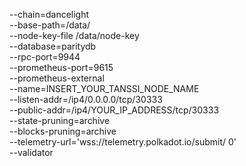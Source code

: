 --chain=dancelight \
--base-path=/data/ \
--node-key-file /data/node-key \
--database=paritydb \
--rpc-port=9944 \
--prometheus-port=9615 \
--prometheus-external \
--name=INSERT_YOUR_TANSSI_NODE_NAME \
--listen-addr=/ip4/0.0.0.0/tcp/30333 \
--public-addr=/ip4/YOUR_IP_ADDRESS/tcp/30333 \
--state-pruning=archive \
--blocks-pruning=archive \
--telemetry-url='wss://telemetry.polkadot.io/submit/ 0' \
--validator